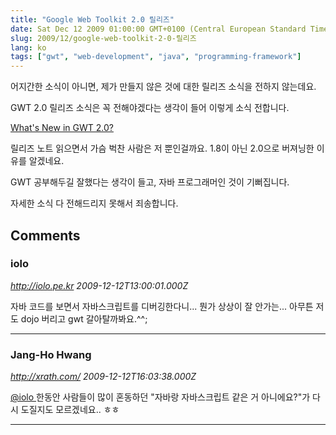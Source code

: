 ```yaml
---
title: "Google Web Toolkit 2.0 릴리즈"
date: Sat Dec 12 2009 01:00:00 GMT+0100 (Central European Standard Time)
slug: 2009/12/google-web-toolkit-2-0-릴리즈
lang: ko
tags: ["gwt", "web-development", "java", "programming-framework"]
---
```


어지간한 소식이 아니면, 제가 만들지 않은 것에 대한 릴리즈 소식을 전하지 않는데요.

GWT 2.0 릴리즈 소식은 꼭 전해야겠다는 생각이 들어 이렇게 소식 전합니다.

[What's New in GWT 2.0?](http://code.google.com/webtoolkit/doc/latest/ReleaseNotes.html)

릴리즈 노트 읽으면서 가슴 벅찬 사람은 저 뿐인걸까요. 1.8이 아닌 2.0으로 버져닝한 이유를 알겠네요.

GWT 공부해두길 잘했다는 생각이 들고, 자바 프로그래머인 것이 기뻐집니다.

자세한 소식 다 전해드리지 못해서 죄송합니다.

## Comments

### iolo
*http://iolo.pe.kr*
*2009-12-12T13:00:01.000Z*

자바 코드를 보면서 자바스크립트를 디버깅한다니... 뭔가 상상이 잘 안가는...
아무튼 저도 dojo 버리고 gwt 갈아탈까봐요.^^;

---

### Jang-Ho Hwang
*http://xrath.com/*
*2009-12-12T16:03:38.000Z*

[@iolo ](#comment-3659) 
한동안 사람들이 많이 혼동하던 "자바랑 자바스크립트 같은 거 아니에요?"가 다시 도질지도 모르겠네요.. ㅎㅎ

---
